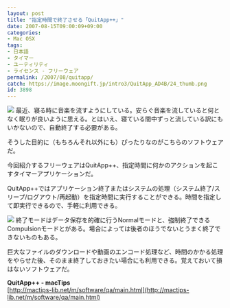 ```yaml
---
layout: post
title: "指定時間で終了させる「QuitApp++」"
date: 2007-08-15T09:00:09+09:00
categories:
- Mac OSX
tags: 
- 日本語
- タイマー
- ユーティリティ
- ライセンス - フリーウェア
permalink: /2007/08/quitapp/
catch: https://image.moongift.jp/intro3/QuitApp_AD4B/24_thumb.png
id: 3898
---
```

[![](https://image.moongift.jp/intro3/QuitApp_AD4B/22_thumb.png)](https://image.moongift.jp/intro3/QuitApp_AD4B/222.png) 最近、寝る時に音楽を流すようにしている。安らぐ音楽を流していると何となく眠りが良いように思える。とはいえ、寝ている間中ずっと流している訳にもいかないので、自動終了する必要がある。   
  
そうした目的に（もちろんそれ以外にも）ぴったりなのがこちらのソフトウェアだ。   
  
今回紹介するフリーウェアはQuitApp++、指定時間に何かのアクションを起こすタイマーアプリケーションだ。   
  
<!--more-->  
  
QuitApp++ではアプリケーション終了またはシステムの処理（システム終了/スリープ/ログアウト/再起動）を指定時間に実行することができる。時間を指定して即実行できるので、手軽に利用できる。   
  
[![](https://image.moongift.jp/intro3/QuitApp_AD4B/24_thumb.png)](https://image.moongift.jp/intro3/QuitApp_AD4B/242.png) 終了モードはデータ保存を的確に行うNormalモードと、強制終了できるCompulsionモードとがある。場合によっては後者のほうでないとうまく終了できないものもある。   
  
巨大なファイルのダウンロードや動画のエンコード処理など、時間のかかる処理をやらせた後、そのまま終了しておきたい場合にも利用できる。覚えておいて損はないソフトウェアだ。   
  
**QuitApp++ - macTips**  
[http://mactips-lib.net/m/software/qa/main.html](http://mactips-lib.net/m/software/qa/main.html)